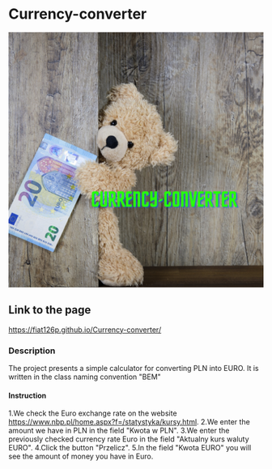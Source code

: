 # Currency-converter

![Kalkulator walut](images/currency-converter.png)

## Link to the page
https://fiat126p.github.io/Currency-converter/

### Description
The project presents a simple calculator for converting PLN into EURO.
It is written in the class naming convention "BEM"

#### Instruction
1.We check the Euro exchange rate on the website https://www.nbp.pl/home.aspx?f=/statystyka/kursy.html.
2.We enter the amount we have in PLN in the field "Kwota w PLN".
3.We enter the previously checked currency rate Euro in the field "Aktualny kurs waluty EURO".
4.Click the button "Przelicz".
5.In the field "Kwota EURO" you will see the amount of money you have in Euro.

